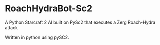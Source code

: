 # RoachHydraBot-Sc2
A Python Starcraft 2 AI built on PySc2 that executes a Zerg Roach-Hydra attack

Written in python using pySC2.
